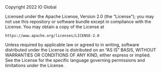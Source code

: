 Copyright 2022 IO Global

Licensed under the Apache License, Version 2.0 (the “License”); you may
not use this repository or software bundle except in compliance with the
License. You may obtain a copy of the License at

    https://www.apache.org/licenses/LICENSE-2.0

Unless required by applicable law or agreed to in writing, software
distributed under the License is distributed on an “AS IS” BASIS,
WITHOUT WARRANTIES OR CONDITIONS OF ANY KIND, either express or implied.
See the License for the specific language governing permissions and
limitations under the License.
